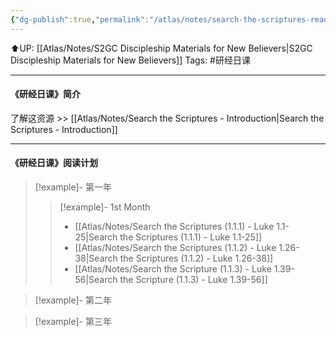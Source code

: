 ```yaml
---
{"dg-publish":true,"permalink":"/atlas/notes/search-the-scriptures-reading-plan/"}
---
```


⬆️UP: [[Atlas/Notes/S2GC Discipleship Materials for New Believers\|S2GC Discipleship Materials for New Believers]]
Tags: #研经日课

---

#### 《研经日课》简介
了解这资源 >> [[Atlas/Notes/Search the Scriptures - Introduction\|Search the Scriptures - Introduction]]

---
#### 《研经日课》阅读计划

> [!example]- 第一年
> > [!example]- 1st Month
> > -  [[Atlas/Notes/Search the Scriptures (1.1.1) - Luke 1.1-25\|Search the Scriptures (1.1.1) - Luke 1.1-25]]
> > - [[Atlas/Notes/Search the Scriptures (1.1.2) - Luke 1.26-38\|Search the Scriptures (1.1.2) - Luke 1.26-38]]
> > - [[Atlas/Notes/Search the Scripture (1.1.3) - Luke 1.39-56\|Search the Scripture (1.1.3) - Luke 1.39-56]]


> [!example]- 第二年


> [!example]- 第三年
> 

